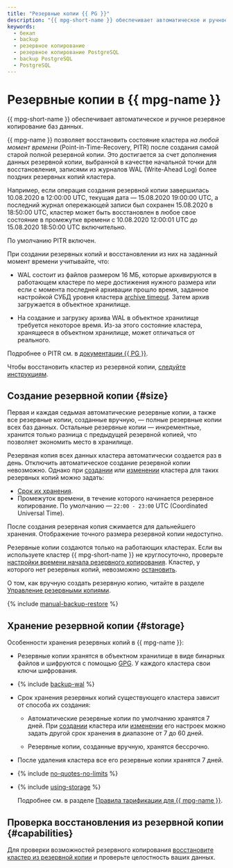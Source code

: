```yaml
---
title: "Резервные копии {{ PG }}"
description: "{{ mpg-short-name }} обеспечивает автоматическое и ручное резервное копирование баз данных {{ PG }}. Резервные копии занимают место в объеме хранилища, выделенном для кластера. Резервная копия автоматически создается раз в день."
keywords:
  - бекап
  - backup
  - резервное копирование
  - резервное копирование PostgreSQL
  - backup PostgreSQL
  - PostgreSQL
---
```


# Резервные копии в {{ mpg-name }}

{{ mpg-short-name }} обеспечивает автоматическое и ручное резервное копирование баз данных.

{{ mpg-name }} позволяет восстановить состояние кластера _на любой момент времени_ (Point-in-Time-Recovery, PITR) после создания самой старой полной резервной копии. Это достигается за счет дополнения данных резервной копии, выбранной в качестве начальной точки для восстановления, записями из журналов WAL (Write-Ahead Log) более поздних резервных копий кластера.

Например, если операция создания резервной копии завершилась 10.08.2020 в 12:00:00 UTC, текущая дата — 15.08.2020 19:00:00 UTC, а последний журнал опережающей записи был сохранен 15.08.2020 в 18:50:00 UTC, кластер может быть восстановлен в любое свое состояние в промежутке времени с 10.08.2020 12:00:01 UTC до 15.08.2020 18:50:00 UTC включительно.

По умолчанию PITR включен.

При создании резервных копий и восстановлении из них на заданный момент времени учитывайте, что:

* WAL состоит из файлов размером 16 МБ, которые архивируются в работающем кластере по мере достижения нужного размера или если с момента последней архивации прошло время, заданное настройкой СУБД уровня кластера [archive timeout](./settings-list.md#setting-archive-timeout). Затем архив загружается в объектное хранилище.

* На создание и загрузку архива WAL в объектное хранилище требуется некоторое время. Из-за этого состояние кластера, хранящееся в объектном хранилище, может отличаться от реального.

Подробнее о PITR см. в [документации {{ PG }}](https://www.postgresql.org/docs/current/continuous-archiving.html).

Чтобы восстановить кластер из резервной копии, [следуйте инструкциям](../operations/cluster-backups.md#restore).

## Создание резервной копии {#size}

Первая и каждая седьмая автоматические резервные копии, а также все резервные копии, созданные вручную, — полные резервные копии всех баз данных. Остальные резервные копии — инкрементные, хранится только разница с предыдущей резервной копией, что позволяет экономить место в хранилище.

Резервная копия всех данных кластера автоматически создается раз в день. Отключить автоматическое создание резервной копии невозможно. Однако при [создании](../operations/cluster-create.md) или [изменении](../operations/update.md#change-additional-settings) кластера для таких резервных копий можно задать:

* [Срок их хранения](#storage).
* Промежуток времени, в течение которого начинается резервное копирование. По умолчанию — `22:00 - 23:00` UTC (Coordinated Universal Time).

После создания резервная копия сжимается для дальнейшего хранения. Отображение точного размера резервной копии недоступно.

Резервные копии создаются только на работающих кластерах. Если вы используете кластер {{ mpg-short-name }} не круглосуточно, проверьте [настройки времени начала резервного копирования](../operations/update.md#change-additional-settings). Кластер, у которого нет резервных копий, невозможно [остановить](../operations/cluster-stop.md#stop-cluster).

О том, как вручную создать резервную копию, читайте в разделе [Управление резервными копиями](../operations/cluster-backups.md).

{% include [manual-backup-restore](../../_includes/mdb/mpg/note-warn-restore-manual-backup.md) %}

## Хранение резервной копии {#storage}

Особенности хранения резервных копий в {{ mpg-name }}:

* Резервные копии хранятся в объектном хранилище в виде бинарных файлов и шифруются с помощью [GPG](https://ru.wikipedia.org/wiki/GnuPG). У каждого кластера свои ключи шифрования.

* {% include [backup-wal](../../_includes/mdb/mpg/backup-wal.md) %}

* Срок хранения резервных копий существующего кластера зависит от способа их создания:

    * Автоматические резервные копии по умолчанию хранятся 7 дней. При [создании](../operations/cluster-create.md) кластера или [изменении](../operations/update.md#change-additional-settings) его настроек можно задать другой срок хранения в диапазоне от 7 до 60 дней.

    * Резервные копии, созданные вручную, хранятся бессрочно.

* После удаления кластера все его резервные копии хранятся 7 дней.

* {% include [no-quotes-no-limits](../../_includes/mdb/backups/no-quotes-no-limits.md) %}

* {% include [using-storage](../../_includes/mdb/backups/storage.md) %}

    Подробнее см. в разделе [Правила тарификации для {{ mpg-name }}](../pricing.md#rules-storage).

## Проверка восстановления из резервной копии {#capabilities}

Для проверки возможностей резервного копирования [восстановите кластер из резервной копии](../operations/cluster-backups.md) и проверьте целостность ваших данных.
